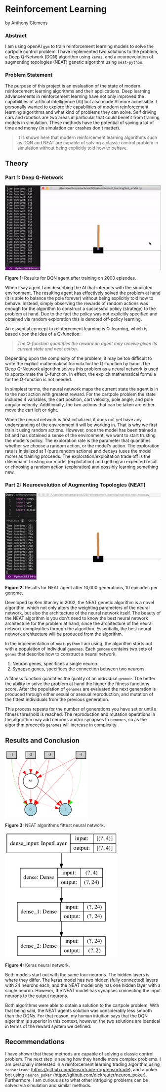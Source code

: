 # Reinforcement Learning

by Anthony Clemens


### Abstract
I am using openAI `gym` to train reinforcement learning models to solve the cartpole control problem. I have implemented two solutions to the problem, a Deep Q-Network (DQN) algorithm using `keras`, and a neuroevolution of augmenting topologies (NEAT) genetic algorithm using `neat-python`.

### Problem Statement
The purpose of this project is an evaluation of the state of modern reinforcement learning algorithms and their applications. Deep learning advancements in reinforcement learning have not only improved the capabilities of artifical intelligence (AI) but also made AI more accessible. I personally wanted to explore the capabilities of modern reinforcement learning algorithms and what kind of problems they can solve. Self driving cars and robotics are two areas in particular that could benefit from training models in simulation. These methods have the potential of saving a lot of time and money (in simulation car crashes don't matter).

> It is shown here that modern reinforcement learning algorithms such as DQN and NEAT are capable of solving a classic control problem in simulation without being explicitly told how to behave. 

## Theory
### Part 1: Deep Q-Network

![](./assets/cartpole_demo.gif)

**Figure 1:** Results for DQN agent after training on 2000 episodes. 

When I say agent I am describing the AI that interacts with the simulated environment. The resulting agent has effectively solved the problem at hand (it is able to balance the pole forever) without being explicitly told how to behave. Instead, simply observing the rewards of random actions was enough for the algorithm to construct a successful policy (strategy) to the problem at hand. Due to the fact the policy was not explicitly specified and obtained via random exploration this is denoted off-policy learning.

An essential concept to reinforcement learning is Q-learning, which is based upon the idea of a Q-function: 

> *The Q-function quantifies the reward an agent may receive given its current state and next action*. 

 Depending upon the complexity of the problem, it may be too difficult to write the explicit mathematical formula for the Q-function by hand. The Deep Q-Network algorithm solves this problem as a neural network is used to approximate the Q-function. In effect, the explicit mathematical formula for the Q-function is not needed.

 In simplest terms, the neural network maps the current state the agent is in to the next action with greatest reward. For the cartpole problem the state includes 4 variables, the cart position, cart velocity, pole angle, and pole angular velocity. Additionally, the two actions that can be taken are either move the cart left or right.

When the neural network is first initialized, it does not yet have any understanding of the environment it will be working in. That is why we first train it using random actions. However, once the model has been trained a bit and has obtained a sense of the environment, we want to start trusting the model's policy. The exploration rate is the parameter that quantifies whether we choose a random action, or the model's action. The exploration rate is initialized at 1 (pure random actions) and decays (uses the model more) as training proceeds. The exploration/exploitation trade off is the dilemma of trusting our model (exploitation) and getting an expected result or choosing a random action (exploration) and possibly learning something new.

### Part 2: Neuroevolution of Augmenting Topologies (NEAT)

![](./assets/neat_demo.gif)

**Figure 2:** Results for NEAT agent after 10,000 generations, 10 episodes per genome.

Developed by Ken Stanley in 2002, the NEAT genetic algorithm is a novel algorithm, which not only alters the weighting parameters of the neural network, but also the architecture of the neural network itself. The beauty of the NEAT algorithm is you don't need to know the best neural network architecture for the problem at hand, since the architecture of the neural network complexifies through the algorithm. Essentially, the best neural network architecture will be produced from the algorithm. 

In the implementation of `neat-python` I am using, the algorithm starts out with a population of individual `genomes`. Each `genome` contains two sets of `genes` that describe how to construct a neural network.

1. Neuron genes, specifices a single neuron.
2. Synapse genes, specifices the connection between two neurons.

A fitness function quantifies the quality of an individual `genome`. The better the ability to solve the problem at hand the higher the fitness functions score. After the population of `genomes` are evaluated the next generation is produced through either sexual or asexual reproduction, and mutation of the fittest individuals from the previous generation. 

This process repeats for the number of generations you have set or until a fitness threshold is reached. The reproduction and mutation operations in the algorithm may add neurons and/or synapses to `genomes`, so as the algorithm proceeds `genomes` will increase in complexity.

## Results and Conclusion

![](./assets/neat_model.png)

**Figure 3:** NEAT algorithms fittest neural network.

![](./assets/keras_model.png)

**Figure 4:** Keras neural network.

Both models start out with the same four neurons. The hidden layers is where they differ. The keras model has two hidden (fully connected) layers with 24 neurons each, and the NEAT model only has one hidden layer with a single neuron. However, the NEAT model has synapses connecting the input neurons to the output neurons.

Both algorithms were able to obtain a solution to the cartpole problem. With that being said, the NEAT agents solution was considerably less smooth than the DQNs. For that reason, my human intuition says that the DQN algorithm is superior in this context, however, the two solutions are identical in terms of the reward system we defined.

## Recommendations

I have shown that these methods are capable of solving a classic control problem. The next step is seeing how they handle more complex problems. I am personally interested in a reinforcement learning trading algorithm using `tensortrade` (https://github.com/tensortrade-org/tensortrade), and a poker bot using `neuron_poker` (https://github.com/dickreuter/neuron_poker). Furthermore, I am curious as to what other intriguing problems can be solved via simulation and similar methods.
